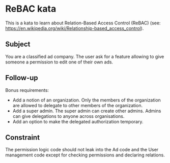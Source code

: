 # ReBAC kata

This is a kata to learn about Relation-Based Access Control (ReBAC) (see: https://en.wikipedia.org/wiki/Relationship-based_access_control).

## Subject

You are a classified ad company.
The user ask for a feature allowing to give someone a permission to edit one of their own ads.

## Follow-up

Bonus requirements:

* Add a notion of an organization. Only the members of the organization are allowed to delegate
to other members of the organization.
* Add a super admin. The super admin can create other admins. Admins can give delegations to anyone across organisations.
* Add an option to make the delegated authorization temporary.

## Constraint

The permission logic code should not leak into the Ad code and the User management code except for checking permissions and declaring relations.